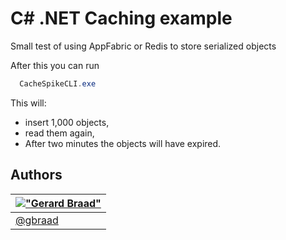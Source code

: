 C# .NET Caching example
=======================


Small test of using AppFabric or Redis to store serialized objects


After this you can run
```powershell
  CacheSpikeCLI.exe
```

This will:
  * insert 1,000 objects,
  * read them again,
  * After two minutes the objects will have expired.


Authors
-------

| [!["Gerard Braad"](http://gravatar.com/avatar/e466994eea3c2a1672564e45aca844d0.png?s=60)](http://gbraad.nl "Gerard Braad <me@gbraad.nl>") |
|---|
| [@gbraad](https://twitter.com/gbraad)  |

